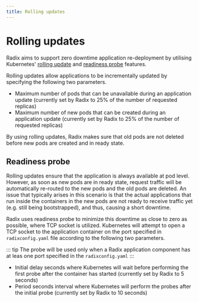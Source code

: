 ```yaml
---
title: Rolling updates
---
```


# Rolling updates

Radix aims to support zero downtime application re-deployment by utilising Kubernetes' [rolling update](https://kubernetes.io/docs/tutorials/kubernetes-basics/update/update-intro/) and [readiness probe](https://kubernetes.io/docs/tasks/configure-pod-container/configure-liveness-readiness-probes/) features.

Rolling updates allow applications to be incrementally updated by specifying the following two parameters.

- Maximum number of pods that can be unavailable during an application update (currently set by Radix to 25% of the number of requested replicas)
- Maximum number of new pods that can be created during an application update (currently set by Radix to 25% of the number of requested replicas)

By using rolling updates, Radix makes sure that old pods are not deleted before new pods are created and in ready state.

## Readiness probe

Rolling updates ensure that the application is always available at pod level. However, as soon as new pods are in ready state, request traffic will be automatically re-routed to the new pods and the old pods are deleted. An issue that typically arises in this scenario is that the actual applications that run inside the containers in the new pods are not ready to receive traffic yet (e.g. still being bootstrapped), and thus, causing a short downtime.

Radix uses readiness probe to minimize this downtime as close to zero as possible, where TCP socket is utilized. Kubernetes will attempt to open a TCP socket to the application container on the port specified in `radixconfig.yaml` file according to the following two parameters.

::: tip
The probe will be used only when a Radix application component has at leas one port specified in the `radixconfig.yaml`
:::

- Initial delay seconds where Kubernetes will wait before performing the first probe after the container has started (currently set by Radix to 5 seconds)
- Period seconds interval where Kubernetes will perform the probes after the initial probe (currently set by Radix to 10 seconds)